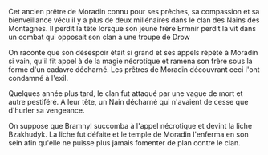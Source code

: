 Cet ancien prêtre de Moradin connu pour ses prêches, sa compassion et sa bienveillance vécu il y a plus de deux millénaires dans le clan des Nains des Montagnes. 
Il perdit la tête lorsque son jeune frère Ermnir perdit la vit dans un combat qui opposait son clan à une troupe de Drow

On raconte que son désespoir était si grand et ses appels répété à Moradin si vain, qu'il fit appel à de la magie nécrotique et ramena son frère sous la forme d'un cadavre décharné.
Les prêtres de Moradin découvrant ceci l'ont condamné à l'exil.

Quelques année plus tard, le clan fut attaqué par une vague de mort et autre pestiféré. A leur tête, un Nain décharné qui n'avaient de cesse que d'hurler sa vengeance. 

On suppose que Bramnyl succomba à l'appel nécrotique et devint la liche Bzakhudyk. La liche fut défaite et le temple de Moradin l'enferma en son sein afin qu'elle ne puisse plus jamais fomenter de plan contre le clan.